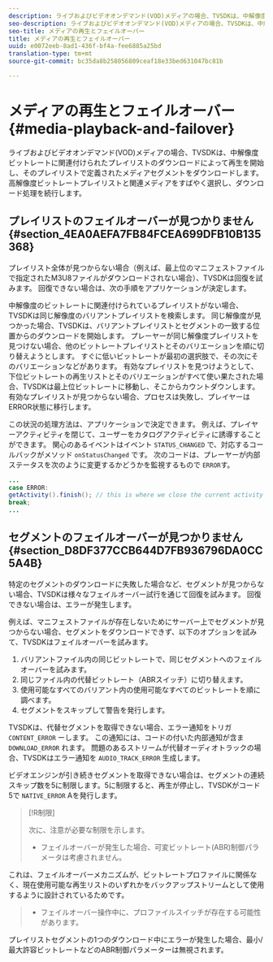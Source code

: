 ```yaml
---
description: ライブおよびビデオオンデマンド(VOD)メディアの場合、TVSDKは、中解像度ビットレートに関連付けられたプレイリストのダウンロードによって再生を開始し、そのプレイリストで定義されたメディアセグメントをダウンロードします。 高解像度ビットレートプレイリストと関連メディアをすばやく選択し、ダウンロード処理を続行します。
seo-description: ライブおよびビデオオンデマンド(VOD)メディアの場合、TVSDKは、中解像度ビットレートに関連付けられたプレイリストのダウンロードによって再生を開始し、そのプレイリストで定義されたメディアセグメントをダウンロードします。 高解像度ビットレートプレイリストと関連メディアをすばやく選択し、ダウンロード処理を続行します。
seo-title: メディアの再生とフェイルオーバー
title: メディアの再生とフェイルオーバー
uuid: e0072eeb-8ad1-436f-bf4a-fee6885a25bd
translation-type: tm+mt
source-git-commit: bc35da8b258056809ceaf18e33bed631047bc81b

---
```



# メディアの再生とフェイルオーバー {#media-playback-and-failover}

ライブおよびビデオオンデマンド(VOD)メディアの場合、TVSDKは、中解像度ビットレートに関連付けられたプレイリストのダウンロードによって再生を開始し、そのプレイリストで定義されたメディアセグメントをダウンロードします。 高解像度ビットレートプレイリストと関連メディアをすばやく選択し、ダウンロード処理を続行します。

## プレイリストのフェイルオーバーが見つかりません {#section_4EA0AEFA7FB84FCEA699DFB10B135368}

プレイリスト全体が見つからない場合（例えば、最上位のマニフェストファイルで指定されたM3U8ファイルがダウンロードされない場合）、TVSDKは回復を試みます。 回復できない場合は、次の手順をアプリケーションが決定します。

中解像度のビットレートに関連付けられているプレイリストがない場合、TVSDKは同じ解像度のバリアントプレイリストを検索します。 同じ解像度が見つかった場合、TVSDKは、バリアントプレイリストとセグメントの一致する位置からのダウンロードを開始します。 プレーヤーが同じ解像度プレイリストを見つけない場合、他のビットレートプレイリストとそのバリエーションを順に切り替えようとします。 すぐに低いビットレートが最初の選択肢で、その次にそのバリエーションなどがあります。 有効なプレイリストを見つけようとして、下位ビットレートの再生リストとそのバリエーションがすべて使い果たされた場合、TVSDKは最上位ビットレートに移動し、そこからカウントダウンします。 有効なプレイリストが見つからない場合、プロセスは失敗し、プレイヤーはERROR状態に移行します。

この状況の処理方法は、アプリケーションで決定できます。 例えば、プレイヤーアクティビティを閉じて、ユーザーをカタログアクティビティに誘導することができます。 関心のあるイベントはイベント `STATUS_CHANGED` で、対応するコールバックがメソッド `onStatusChanged` です。 次のコードは、プレーヤーが内部ステータスを次のように変更するかどうかを監視するもので `ERROR`す。

```java
... 
case ERROR: 
getActivity().finish(); // this is where we close the current activity (the Player activity) 
break; 
...
```

## セグメントのフェイルオーバーが見つかりません {#section_D8DF377CCB644D7FB936796DA0CC5A4B}

特定のセグメントのダウンロードに失敗した場合など、セグメントが見つからない場合、TVSDKは様々なフェイルオーバー試行を通じて回復を試みます。 回復できない場合は、エラーが発生します。

例えば、マニフェストファイルが存在しないためにサーバー上でセグメントが見つからない場合、セグメントをダウンロードできず、以下のオプションを試みて、TVSDKはフェイルオーバーを試みます。

1. バリアントファイル内の同じビットレートで、同じセグメントへのフェイルオーバーを試みます。
1. 同じファイル内の代替ビットレート（ABRスイッチ）に切り替えます。
1. 使用可能なすべてのバリアント内の使用可能なすべてのビットレートを順に調べます。
1. セグメントをスキップして警告を発行します。

TVSDKは、代替セグメントを取得できない場合、エラー通知をトリガ `CONTENT_ERROR` ーします。 この通知には、コードの付いた内部通知が含ま `DOWNLOAD_ERROR` れます。 問題のあるストリームが代替オーディオトラックの場合、TVSDKはエラー通知を `AUDIO_TRACK_ERROR` 生成します。

ビデオエンジンが引き続きセグメントを取得できない場合は、セグメントの連続スキップ数を5に制限します。5に制限すると、再生が停止し、TVSDKがコード5で `NATIVE_ERROR` Aを発行します。

>[!R制限]
>
>次に、注意が必要な制限を示します。
>* フェイルオーバーが発生した場合、可変ビットレート(ABR)制御パラメータは考慮されません。
>
>  
これは、フェイルオーバーメカニズムが、ビットレートプロファイルに関係なく、現在使用可能な再生リストのいずれかをバックアップストリームとして使用するように設計されているためです。
>* フェイルオーバー操作中に、プロファイルスイッチが存在する可能性があります。
>
>  
プレイリストセグメントの1つのダウンロード中にエラーが発生した場合、最小/最大許容ビットレートなどのABR制御パラメーターは無視されます。